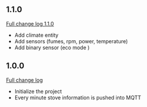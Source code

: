 <!-- https://developers.home-assistant.io/docs/add-ons/presentation#keeping-a-changelog -->

## 1.1.0

[Full change log 1.1.0](https://github.com/bertrandgressier/mcz-stove-gateway/releases/tag/1.1.0)

- Add climate entity
- Add sensors (fumes, rpm, power, temperature)
- Add binary sensor (eco mode )

## 1.0.0

[Full change log](https://github.com/bertrandgressier/mcz-stove-gateway/releases/tag/1.0.0)

- Initialize the project
- Every minute stove information is pushed into MQTT
